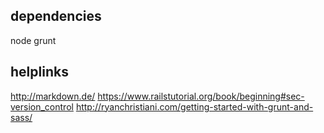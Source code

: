 ## dependencies
node
grunt


## helplinks
http://markdown.de/
https://www.railstutorial.org/book/beginning#sec-version_control
http://ryanchristiani.com/getting-started-with-grunt-and-sass/